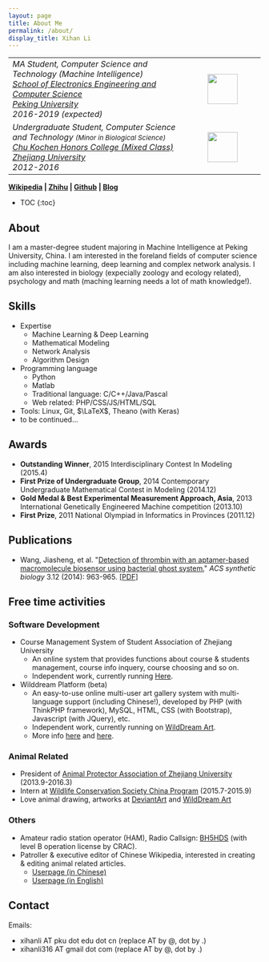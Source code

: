 ```yaml
---
layout: page
title: About Me
permalink: /about/
display_title: Xihan Li
---
```

<table width="100%">
<tr>
<td width="70%">
<i>MA Student, Computer Science and Technology (Machine Intelligence)<br/>
<a href="http://eecs.pku.edu.cn">School of Electronics Engineering and Computer Science</a><br/>
<a target="_blank" href="http://www.pku.edu.cn">Peking University</a><br/>
2016-2019 (expected)</i>
</td>
<td>
<center><img src="{{site.url}}/assets/about/pku-logo.png" width="60px"/></center>
</td>
</tr>
<tr>
<td width="70%">
<i>Undergraduate Student, Computer Science and Technology <small>(Minor in Biological Science)</small><br/>
<a href="http://ckc.zju.edu.cn">Chu Kochen Honors College (Mixed Class)</a><br/>
<a target="_blank" href="http://www.zju.edu.cn">Zhejiang University</a><br/>
2012-2016</i>
</td>
<td>
<center><img src="{{site.url}}/assets/about/zju-logo.jpg" width="60px"/></center>
</td>
</tr>
</table>

**[Wikipedia](https://zh.wikipedia.org/wiki/User:Snowkylin) \| [Zhihu](https://www.zhihu.com/people/snowkylin/activities)     \| [Github](https://github.com/snowkylin) \| [Blog](http://snowkylin.github.io)**

* TOC
{:toc}

## About

I am a master-degree student majoring in Machine Intelligence at Peking University, China. I am interested in the foreland fields of computer science including machine learning, deep learning and complex network analysis. I am also interested in biology (expecially zoology and ecology related), psychology and math (maching learning needs a lot of math knowledge!).

## Skills

- Expertise
	- Machine Learning & Deep Learning
	- Mathematical Modeling
	- Network Analysis
	- Algorithm Design
- Programming language
	- Python
	- Matlab
	- Traditional language: C/C++/Java/Pascal
	- Web related: PHP/CSS/JS/HTML/SQL
- Tools: Linux, Git, $\LaTeX$, Theano (with Keras)
- to be continued...

## Awards

- **Outstanding Winner**, 2015 Interdisciplinary Contest In Modeling (2015.4)
- **First Prize of Undergraduate Group**, 2014 Contemporary Undergraduate Mathematical Contest in Modeling (2014.12)
- **Gold Medal & Best Experimental Measurement Approach, Asia**, 2013 International Genetically Engineered Machine competition (2013.10)
- **First Prize**, 2011 National Olympiad in Informatics in Provinces (2011.12)

## Publications
- Wang, Jiasheng, et al. "[Detection of thrombin with an aptamer-based macromolecule biosensor using bacterial ghost system.](http://pubs.acs.org/doi/abs/10.1021/sb500018f)" *ACS synthetic biology* 3.12 (2014): 963-965. [[PDF]]({{site.url}}/assets/publications/Detection_of_Thrombin_with_an_Aptamer-Ba.pdf)

## Free time activities

### Software Development
- Course Management System of Student Association of Zhejiang University
     - An online system that provides functions about course & students management, course info inquery, course choosing and so on.
     - Independent work, currently running [Here](http://www.itper.org/course_zjuapa_com/).
- Wilddream Platform (beta)
     - An easy-to-use online multi-user art gallery system with multi-language support (including Chinese!), developed by PHP (with ThinkPHP framework), MySQL, HTML, CSS (with Bootstrap), Javascript (with JQuery), etc.
     - Independent work, currently running on [WildDream Art](http://www.wilddream.net).
     - More info [here](http://en.wikifur.com/wiki/WildDream_Art) and [here](http://www.wilddream.net/journal/view/4).

### Animal Related
- President of [Animal Protector Association of Zhejiang University](http://www.zjuapa.com) (2013.9-2016.3)
- Intern at [Wildlife Conservation Society China Program](http://wcs.org.cn/) (2015.7-2015.9)
- Love animal drawing, artworks at [DeviantArt](http://snowkylin.deviantart.com) and [WildDream Art](http://www.wilddream.net/user/snowkylin)

### Others
- Amateur radio station operator (HAM), Radio Callsign: [BH5HDS](https://www.qrz.com/db/BH5HDS) (with level B operation license by CRAC).
- Patroller & executive editor of Chinese Wikipedia, interested in creating & editing animal related articles.
	- [Userpage (in Chinese)](https://zh.wikipedia.org/wiki/User:Snowkylin)
	- [Userpage (in English)](https://en.wikipedia.org/wiki/User:Snowkylin)

## Contact
Emails:

- xihanli AT pku dot edu dot cn (replace AT by @, dot by .)
- xihanli316 AT gmail dot com (replace AT by @, dot by .)